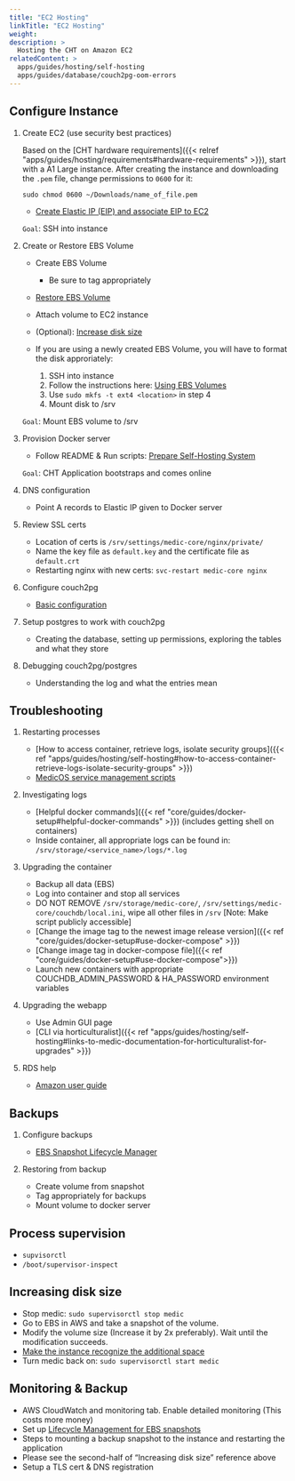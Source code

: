 ```yaml
---
title: "EC2 Hosting"
linkTitle: "EC2 Hosting"
weight: 
description: >
  Hosting the CHT on Amazon EC2
relatedContent: >
  apps/guides/hosting/self-hosting
  apps/guides/database/couch2pg-oom-errors
---
```


## Configure Instance

1. Create EC2 (use security best practices)

    Based on the [CHT hardware requirements]({{< relref "apps/guides/hosting/requirements#hardware-requirements" >}}), start with a A1 Large instance. After creating the instance and downloading the `.pem` file, change permissions to `0600` for it:
    
    ```
    sudo chmod 0600 ~/Downloads/name_of_file.pem
    ```
    
    - [Create Elastic IP (EIP) and associate EIP to EC2](https://docs.aws.amazon.com/AWSEC2/latest/UserGuide/elastic-ip-addresses-eip.html)
    
    `Goal`: SSH into instance


1. Create or Restore EBS Volume

    - Create EBS Volume
        - Be sure to tag appropriately
    - [Restore EBS Volume](https://docs.aws.amazon.com/AWSEC2/latest/WindowsGuide/ebs-restoring-volume.html)
    - Attach volume to EC2 instance
    - (Optional): [Increase disk size](https://docs.aws.amazon.com/AWSEC2/latest/UserGuide/recognize-expanded-volume-linux.html)
    
    - If you are using a newly created EBS Volume, you will have to format the disk approriately:
        1) SSH into instance
        2) Follow the instructions here: [Using EBS Volumes](https://docs.aws.amazon.com/AWSEC2/latest/UserGuide/ebs-using-volumes.html)
        3) Use `sudo mkfs -t ext4 <location>` in step 4
        4) Mount disk to /srv
    
    `Goal`: Mount EBS volume to /srv

1. Provision Docker server

    - Follow README & Run scripts: [Prepare Self-Hosting System](https://github.com/medic/cht-infrastructure/tree/master/self-hosting/prepare-system)
    
    `Goal`: CHT Application bootstraps and comes online

1. DNS configuration
    - Point A records to Elastic IP given to Docker server

5. Review SSL certs
    - Location of certs is `/srv/settings/medic-core/nginx/private/`
    - Name the key file as `default.key` and the certificate file as `default.crt`
    - Restarting nginx with new certs: `svc-restart medic-core nginx`

6. Configure couch2pg
    - [Basic configuration](https://github.com/medic/medic-couch2pg/blob/master/README.md)

7. Setup postgres to work with couch2pg
    - Creating the database, setting up permissions, exploring the tables and what they store

8. Debugging couch2pg/postgres
    - Understanding the log and what the entries mean

## Troubleshooting

1. Restarting processes
    - [How to access container, retrieve logs, isolate security groups]({{< ref "apps/guides/hosting/self-hosting#how-to-access-container-retrieve-logs-isolate-security-groups" >}})
    - [MedicOS service management scripts](https://github.com/medic/medic-os#user-content-service-management-scripts)

2. Investigating logs
    - [Helpful docker commands]({{< ref "core/guides/docker-setup#helpful-docker-commands" >}}) (includes getting shell on containers)
    - Inside container, all appropriate logs can be found in: `/srv/storage/<service_name>/logs/*.log`

3. Upgrading the container
    - Backup all data (EBS) 
    - Log into container and stop all services
    - DO NOT REMOVE `/srv/storage/medic-core/`, `/srv/settings/medic-core/couchdb/local.ini`, wipe all other files in `/srv` [Note: Make script publicly accessible]
    - [Change the image tag to the newest image release version]({{< ref "core/guides/docker-setup#use-docker-compose" >}})
    - [Change image tag in docker-compose file]({{< ref "core/guides/docker-setup#use-docker-compose">}})
    - Launch new containers with appropriate COUCHDB_ADMIN_PASSWORD & HA_PASSWORD environment variables

4. Upgrading the webapp
    - Use Admin GUI page
    - [CLI via horticulturalist]({{< ref "apps/guides/hosting/self-hosting#links-to-medic-documentation-for-horticulturalist-for-upgrades" >}})

5. RDS help

    - [Amazon user guide](https://docs.aws.amazon.com/AmazonRDS/latest/UserGuide/Welcome.html)

## Backups 

1. Configure backups
    - [EBS Snapshot Lifecycle Manager](https://docs.aws.amazon.com/AWSEC2/latest/UserGuide/snapshot-lifecycle.html)

2. Restoring from backup
    - Create volume from snapshot
    - Tag appropriately for backups
    - Mount volume to docker server

## Process supervision
- `supvisorctl`
- `/boot/supervisor-inspect`

## Increasing disk size

* Stop medic: `sudo supervisorctl stop medic`
* Go to EBS in AWS and take a snapshot of the volume.
* Modify the volume size (Increase it by 2x preferably). Wait until the modification succeeds.
* [Make the instance recognize the additional space](https://docs.aws.amazon.com/AWSEC2/latest/UserGuide/recognize-expanded-volume-linux.html)
* Turn medic back on: `sudo supervisorctl start medic`

## Monitoring & Backup
* AWS CloudWatch and monitoring tab. Enable detailed monitoring (This costs more money)
* Set up [Lifecycle Management for EBS snapshots](https://docs.aws.amazon.com/AWSEC2/latest/UserGuide/snapshot-lifecycle.html#snapshot-lifecycle-console)
* Steps to mounting a backup snapshot to the instance and restarting the application
* Please see the second-half of “Increasing disk size” reference above
* Setup a TLS cert & DNS registration



